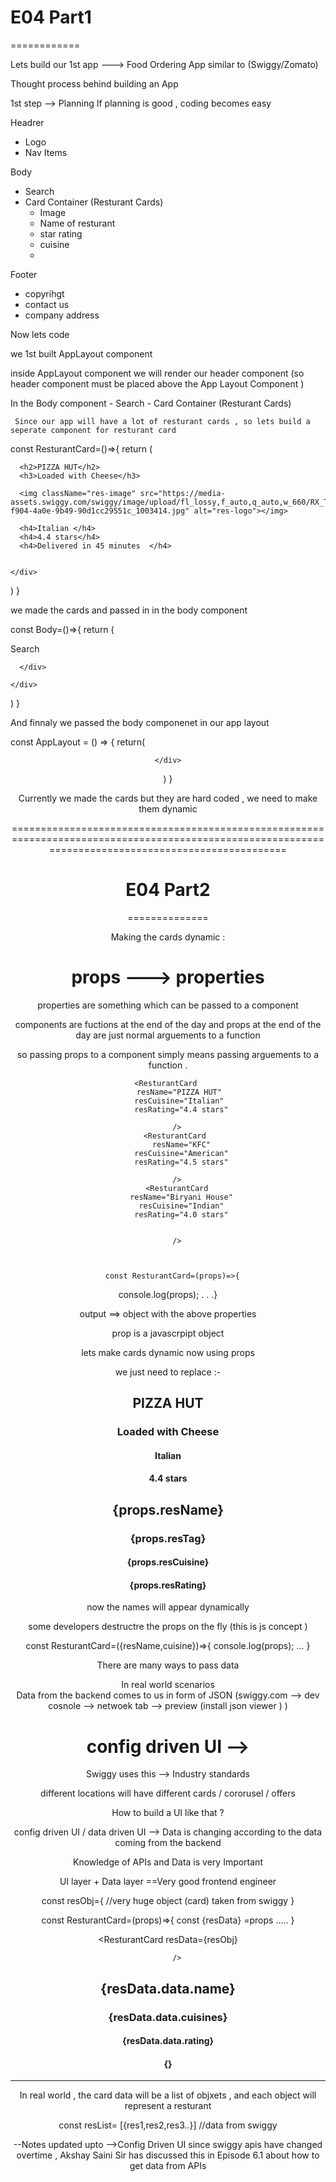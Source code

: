 # E04 Part1
============

Lets build our 1st app ---> Food Ordering App similar to (Swiggy/Zomato)


Thought process behind building an App

1st step --> Planning
If planning is good , coding becomes easy 

Headrer
   - Logo 
   - Nav Items

Body
  - Search 
  - Card Container (Resturant Cards)
      - Image
      - Name of resturant
      - star rating
      - cuisine
      - 

Footer
  - copyrihgt
  - contact us 
  - company address


  Now lets code 

  we 1st built AppLayout component  
  
  
  inside  AppLayout component  we will render our header component   (so header component must be placed above the App Layout Component )


  In the Body component
    - Search 
     - Card Container (Resturant Cards)

     Since our app will have a lot of resturant cards , so lets build a seperate component for resturant card

const ResturantCard=()=>{
  return (
    <div className="res-card">
      
      <h2>PIZZA HUT</h2>
      <h3>Loaded with Cheese</h3>
      
      <img className="res-image" src="https://media-assets.swiggy.com/swiggy/image/upload/fl_lossy,f_auto,q_auto,w_660/RX_THUMBNAIL/IMAGES/VENDOR/2025/4/9/6513abee-f904-4a0e-9b49-90d1cc29551c_1003414.jpg" alt="res-logo"></img>

      <h4>Italian </h4>
      <h4>4.4 stars</h4>
      <h4>Delivered in 45 minutes  </h4>


    </div>
  )
}



we made the cards and passed in in the body component


const Body=()=>{
  return (
    <div className="body">
      <div className="search">Search</div>
      <div className="res-container">
        <ResturantCard />
        <ResturantCard />
        <ResturantCard />
        <ResturantCard />
        <ResturantCard />
        <ResturantCard />
        <ResturantCard />
      
      



      </div>

    </div>
  )
}

And finnaly we passed the body componenet in our app layout


const AppLayout = () => {
  return(
    <div className="app">
      <Header />
      <Body />
     


    </div>
  )
}


Currently we made the cards but they are hard coded , we need to make them dynamic

=====================================================================================================================================================

# E04 Part2
==============

Making the cards dynamic :


# props   ---> properties

properties are something which can be passed to a component 

components are fuctions at the end of the day and 
props at the end of the day are just normal arguements to a function 

so passing props to a component simply means passing arguements to a function .





    <ResturantCard 
         resName="PIZZA HUT"
         resCuisine="Italian"
          resRating="4.4 stars"
        
        />
        <ResturantCard 
          resName="KFC"
          resCuisine="American"
          resRating="4.5 stars"
        
        />
        <ResturantCard
          resName="Biryani House"
          resCuisine="Indian"
          resRating="4.0 stars"


        />
      


      const ResturantCard=(props)=>{
  console.log(props);
  .
  .
  .}

  output ==>  object with the above properties 
 


 prop is a javascrpipt  object 


 lets make cards dynamic now using props 



we just need to replace  :-
 <h2>PIZZA HUT</h2>
 <h3>Loaded with Cheese</h3>
  <h4>Italian </h4>
<h4>4.4 stars</h4>


 <h2>{props.resName}</h2>
  <h3>{props.resTag}</h3>

  <h4>{props.resCuisine} </h4>
  <h4>{props.resRating}</h4>

 now the names will appear dynamically


 some developers destructre the props on the fly (this is js concept )

const ResturantCard=({resName,cuisine})=>{
  console.log(props); 
  ...
}

There are many ways to pass data 
 
In real world scenarios  
Data from the backend comes to us in form of JSON   (swiggy.com --> dev cosnole --> netwoek tab --> preview (install json viewer ) )

# config driven UI -->  
Swiggy uses this -->  Industry standards 

different locations will have different cards / cororusel / offers 

How to build a UI like that ?

config driven UI / data driven UI -->
Data is changing according to the data coming from the backend 


Knowledge of APIs and Data is very Important

UI layer + Data layer ==Very good frontend engineer


const resObj={
  //very huge object (card) taken from swiggy
}




const ResturantCard=(props)=>{
  const {resData} =props
  .....
}

 <ResturantCard 
         resData={resObj}
        
        />
  
 <h2>{resData.data.name}</h2>
  <h3>{resData.data.cuisines}</h3>

  <h4>{resData.data.rating} </h4>
  <h4>{}</h4>





  ----------------------------------------------------
  In real world , the card data will be a list of objxets , and each object will represent a resturant 
  
const resList=  [{res1,res2,res3..}]   //data from swiggy

--Notes updated upto -->Config Driven UI 
since swiggy apis have changed overtime , Akshay Saini Sir has discussed this in Episode 6.1 about how to get data from APIs